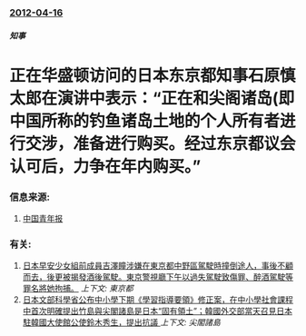 ### [2012-04-16](/news/2012/04/16/index.md)

##### 知事
# 正在华盛顿访问的日本东京都知事石原慎太郎在演讲中表示：“正在和尖阁诸岛(即中国所称的钓鱼诸岛土地的个人所有者进行交涉，准备进行购买。经过东京都议会认可后，力争在年内购买。”




### 信息来源:

1. [中国青年报](http://www.chinanews.com/gj/2012/04-18/3826986.shtml)

### 有关:

1. [日本早安少女組前成員吉澤瞳涉嫌在東京都中野區駕駛時撞倒途人，事後不顧而去，後更被揭發酒後駕駛。東京警視廳下午以過失駕駛致傷罪、醉酒駕駛等罪名將她拘捕。](/news/2018/09/6/日本早安少女組前成員吉澤瞳涉嫌在東京都中野區駕駛時撞倒途人-事後不顧而去-後更被揭發酒後駕駛-東京警視廳下午以過失駕駛致.md) _上下文: 東京都_
2. [日本文部科學省公布中小學下期《學習指導要領》修正案，在中小學社會課程中首次明確提出竹島與尖閣諸島是日本“固有領土”；韓國外交部當天召見日本駐韓國大使館公使鈴木秀生，提出抗議 ](/news/2017/02/14/日本文部科學省公布中小學下期-學習指導要領-修正案-在中小學社會課程中首次明確提出竹島與尖閣諸島是日本-固有領土-韓國.md) _上下文: 尖閣諸島_
